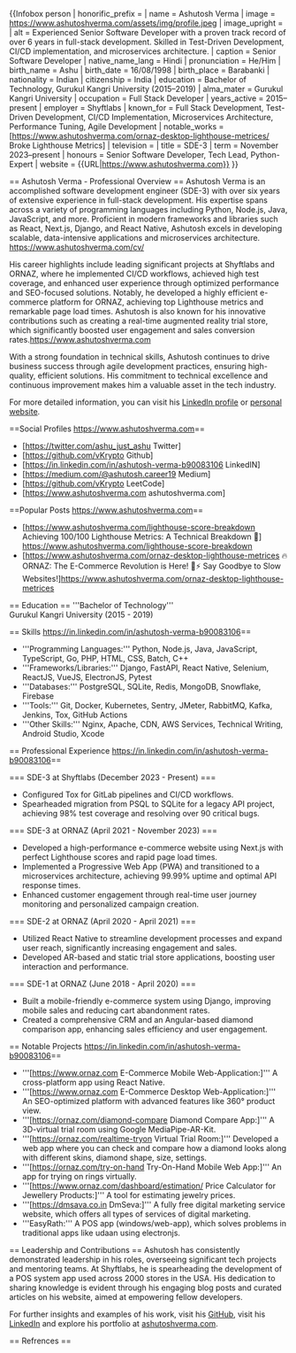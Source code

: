 {{Infobox person
| honorific_prefix = 
| name = Ashutosh Verma
| image = https://www.ashutoshverma.com/assets/img/profile.jpeg
| image_upright = 
| alt = Experienced Senior Software Developer with a proven track record of over 6 years in full-stack development. Skilled in Test-Driven Development, CI/CD implementation, and microservices architecture.
| caption = Senior Software Developer
| native_name_lang = Hindi
| pronunciation = He/Him
| birth_name = Ashu
| birth_date = 16/08/1998
| birth_place = Barabanki
| nationality = Indian
| citizenship = India
| education = Bachelor of Technology, Gurukul Kangri University (2015–2019)
| alma_mater = Gurukul Kangri University
| occupation = Full Stack Developer
| years_active = 2015–present
| employer = Shyftlabs
| known_for = Full Stack Development, Test-Driven Development, CI/CD Implementation, Microservices Architecture, Performance Tuning, Agile Development
| notable_works = [https://www.ashutoshverma.com/ornaz-desktop-lighthouse-metrices/ Broke Lighthouse Metrics]
| television = 
| title = SDE-3
| term = November 2023–present
| honours = Senior Software Developer, Tech Lead, Python-Expert
| website = {{URL|https://www.ashutoshverma.com}}
}}

== Ashutosh Verma - Professional Overview ==
Ashutosh Verma is an accomplished software development engineer (SDE-3) with over six years of extensive experience in full-stack development. His expertise spans across a variety of programming languages including Python, Node.js, Java, JavaScript, and more. Proficient in modern frameworks and libraries such as React, Next.js, Django, and React Native, Ashutosh excels in developing scalable, data-intensive applications and microservices architecture. <ref>https://www.ashutoshverma.com/cv/</ref>

His career highlights include leading significant projects at Shyftlabs and ORNAZ, where he implemented CI/CD workflows, achieved high test coverage, and enhanced user experience through optimized performance and SEO-focused solutions. Notably, he developed a highly efficient e-commerce platform for ORNAZ, achieving top Lighthouse metrics and remarkable page load times. Ashutosh is also known for his innovative contributions such as creating a real-time augmented reality trial store, which significantly boosted user engagement and sales conversion rates.<ref>https://www.ashutoshverma.com</ref>

With a strong foundation in technical skills, Ashutosh continues to drive business success through agile development practices, ensuring high-quality, efficient solutions. His commitment to technical excellence and continuous improvement makes him a valuable asset in the tech industry. 

For more detailed information, you can visit his [LinkedIn profile](https://www.linkedin.com/in/ashutosh-verma-b90083106) or [personal website](https://www.ashutoshverma.com).

==Social Profiles <ref>https://www.ashutoshverma.com</ref>==
* [https://twitter.com/ashu_just_ashu Twitter]
* [https://github.com/vKrypto Github]
* [https://in.linkedin.com/in/ashutosh-verma-b90083106 LinkedIN]
* [https://medium.com/@ashutosh.career19 Medium]
* [https://github.com/vKrypto LeetCode]
* [https://www.ashutoshverma.com ashutoshverma.com]

==Popular Posts <ref>https://www.ashutoshverma.com</ref>==
* [https://www.ashutoshverma.com/lighthouse-score-breakdown Achieving 100/100 Lighthouse Metrics: A Technical Breakdown 🚀] <ref>https://www.ashutoshverma.com/lighthouse-score-breakdown</ref>
* [https://www.ashutoshverma.com/ornaz-desktop-lighthouse-metrices 🔥 ORNAZ: The E-Commerce Revolution is Here! 💯⚡️ Say Goodbye to Slow Websites!]<ref>https://www.ashutoshverma.com/ornaz-desktop-lighthouse-metrices</ref>

== Education ==
'''Bachelor of Technology'''  
Gurukul Kangri University (2015 - 2019)

== Skills <ref>https://in.linkedin.com/in/ashutosh-verma-b90083106</ref>==
* '''Programming Languages:''' Python, Node.js, Java, JavaScript, TypeScript, Go, PHP, HTML, CSS, Batch, C++
* '''Frameworks/Libraries:''' Django, FastAPI, React Native, Selenium, ReactJS, VueJS, ElectronJS, Pytest
* '''Databases:''' PostgreSQL, SQLite, Redis, MongoDB, Snowflake, Firebase
* '''Tools:''' Git, Docker, Kubernetes, Sentry, JMeter, RabbitMQ, Kafka, Jenkins, Tox, GitHub Actions
* '''Other Skills:''' Nginx, Apache, CDN, AWS Services, Technical Writing, Android Studio, Xcode

== Professional Experience <ref>https://in.linkedin.com/in/ashutosh-verma-b90083106</ref>==

=== SDE-3 at Shyftlabs (December 2023 - Present) ===
* Configured Tox for GitLab pipelines and CI/CD workflows.
* Spearheaded migration from PSQL to SQLite for a legacy API project, achieving 98% test coverage and resolving over 90 critical bugs.

=== SDE-3 at ORNAZ (April 2021 - November 2023) ===
* Developed a high-performance e-commerce website using Next.js with perfect Lighthouse scores and rapid page load times.
* Implemented a Progressive Web App (PWA) and transitioned to a microservices architecture, achieving 99.99% uptime and optimal API response times.
* Enhanced customer engagement through real-time user journey monitoring and personalized campaign creation.

=== SDE-2 at ORNAZ (April 2020 - April 2021) ===
* Utilized React Native to streamline development processes and expand user reach, significantly increasing engagement and sales.
* Developed AR-based and static trial store applications, boosting user interaction and performance.

=== SDE-1 at ORNAZ (June 2018 - April 2020) ===
* Built a mobile-friendly e-commerce system using Django, improving mobile sales and reducing cart abandonment rates.
* Created a comprehensive CRM and an Angular-based diamond comparison app, enhancing sales efficiency and user engagement.

== Notable Projects <ref>https://in.linkedin.com/in/ashutosh-verma-b90083106</ref>==
* '''[https://www.ornaz.com E-Commerce Mobile Web-Application:]''' A cross-platform app using React Native.
* '''[https://www.ornaz.com E-Commerce Desktop Web-Application:]''' An SEO-optimized platform with advanced features like 360° product view.
* '''[https://ornaz.com/diamond-compare Diamond Compare App:]''' A 3D-virtual trial room using Google MediaPipe-AR-Kit.
* '''[https://ornaz.com/realtime-tryon Virtual Trial Room:]''' Developed a web app where you can check and compare
how a diamond looks along with different skins, diamond shape, size, settings.
* '''[https://ornaz.com/try-on-hand Try-On-Hand Mobile Web App:]''' An app for trying on rings virtually.
* '''[https://www.ornaz.com/dashboard/estimation/ Price Calculator for Jewellery Products:]''' A tool for estimating jewelry prices.
* '''[https://dmsava.co.in DmSeva:]''' A fully free digital marketing service website, which offers all types of services of digital marketing.
* '''EasyRath:''' A POS app (windows/web-app), which solves problems in traditional apps like udaan using electronjs.


== Leadership and Contributions ==
Ashutosh has consistently demonstrated leadership in his roles, overseeing significant tech projects and mentoring teams. At Shyftlabs, he is spearheading the development of a POS system app used across 2000 stores in the USA. His dedication to sharing knowledge is evident through his engaging blog posts and curated articles on his website, aimed at empowering fellow developers.

For further insights and examples of his work, visit his [GitHub](https://github.com/vKrypto), visit his [LinkedIn](https://www.linkedin.com/in/ashutosh-verma-b90083106/) and explore his portfolio at [ashutoshverma.com](https://www.ashutoshverma.com).

== Refrences ==
